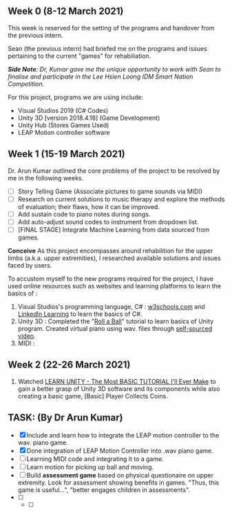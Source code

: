 ## Week 0 (8-12 March 2021) 
This week is reserved for the setting of the programs and handover from the previous intern.

Sean (the previous intern) had briefed me on the programs and issues pertaining to the current "games" for rehabiliation. 

***Side Note**: Dr, Kumar gave me the unique opportunity to work with Sean to finalise and participate in the Lee Hsien Loong IDM Smart Nation Competition.*

For this project, programs we are using include:
 - Visual Studios 2019 (C# Codes)
 - Unity 3D [version 2018.4.18] (Game Development)
 - Unity Hub (Stores Games Used)
 - LEAP Motion controller software

## Week 1 (15-19 March 2021)
Dr. Arun Kumar outlined the core problems of the project to be resolved by me in the following weeks.

 - [ ] Story Telling Game (Associate pictures to game sounds via MIDI)
 - [ ] Research on current solutions to music therapy and explore the methods of evaluation; their flaws, how it can be improved.
 - [ ] Add sustain code to piano notes during songs.
 - [ ] Add auto-adjust sound codes to instrument from dropdown list.
 - [ ] [FINAL STAGE] Integrate Machine Learning from data sourced from games.

**Conceive**
As this project encompasses around rehabilition for the upper limbs (a.k.a. upper extremities), I researched available solutions and issues faced by users. 

To accustom myself to the new programs required for the project, I have used online resources such as websites and learning platforms to learn the basics of :  
1. Visual Studios's programming language, C# : [w3schools.com](https://www.w3schools.com/cs/default.asp) and [LinkedIn Learning](https://www.linkedin.com/learning/visual-studio-essential-training-05-code-editors/explore-the-default-editor-settings?u=2122804) to learn the basics of C#. 
2. Unity 3D : Completed the "[Roll a Ball](https://learn.unity.com/project/roll-a-ball)" tutorial to learn basics of Unity program. Created virtual piano using wav. files through [self-sourced video](https://www.youtube.com/watch?v=bkE1YSSdOLU).
3. MIDI : 

## Week 2 (22-26 March 2021)
1. Watched [LEARN UNITY - The Most BASIC TUTORIAL I'll Ever Make](https://www.youtube.com/watch?v=pwZpJzpE2lQ)  to gain a better grasp of Unity 3D software and its components while also creating a basic game, [Basic] Player Collects Coins.

## TASK: (By Dr Arun Kumar)
 - [x] Include and learn how to integrate the LEAP motion controller to the wav. piano game. 
 - [x] Done integration of LEAP Motion Controller into .wav piano game.
 - [ ] Learning MIDI code and integrating it to a game.
 - [ ] Learn motion for picking up ball and moving. 
 - [ ] Build **assessment game** based on physical questionaire on upper extremity. Look for assessment showing benefits in games. "Thus, this game is useful...", "better engages children in assessments".      
 - [ ] - [ ] 
<!--stackedit_data:
eyJoaXN0b3J5IjpbNzgyMTUwNzIxLC0xNjEzMTkyNTkzLC0xMT
k3NzcwNDMzLDQyNTk1MjcxMiwtMjEzNjk0NTM0OSwtMTE0NjU4
MzczNiwtMTQzODUwMzc5MywxNzY1Mjk4Nzg0LDExNjkwMDUzND
gsMTM5OTM1MDI5NSwxMDIwNzk2NTA4LC0xMzgyNDEyMDYyLC00
NjcxNTI5MzBdfQ==
-->